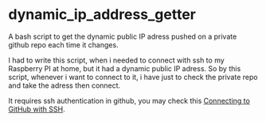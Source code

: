 # dynamic_ip_address_getter
A bash  script to get the dynamic public IP adress pushed on a private github repo each time it changes.

I had to write this script, when i needed to connect with ssh to my Raspberry PI  at home, but it had a dynamic public IP adress. So by this script, whenever i want to connect to it, i have just to check the private repo and take the adress then connect.

It requires ssh authentication in github, you may check this [Connecting to GitHub with SSH](https://docs.github.com/en/authentication/connecting-to-github-with-ssh).
